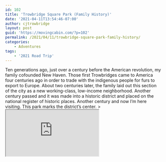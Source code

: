 ```yaml
---
id: 102
title: 'Trowbridge Square Park (Family History)'
date: '2021-04-11T13:54:46-07:00'
author: cjtrowbridge
layout: post
guid: 'https://movingcabin.com/?p=102'
permalink: /2021/04/11/trowbridge-square-park-family-history/
categories:
    - Adventures
tags:
    - '2021 Road Trip'
---
```


<main class="site-main" id="main"><article class="post-13981 post type-post status-publish format-standard has-post-thumbnail hentry category-2021-spring" id="post-13981"><div class="entry-content">Ten generations ago, just over a century before the American revolution, my family cofounded New Haven. Those first Trowbridges came to America four centuries ago in order to trade with the indigenous people for furs to export to Europe. About two centuries later, the family laid out this section of the city as a new working-class, low-income neighborhood. Another century passed and it was made into a historic district and placed on the national register of historic places. Another century and now I’m here visiting. This park marks the district’s center. > <iframe data-mce-fragment="1" name="__tt_embed__v36271547349293060" src="https://www.tiktok.com/embed/v2/6949534260701269254?lang=en-US"></iframe>

 </div><footer class="entry-footer"></footer></article></main>